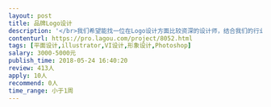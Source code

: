 ```yaml
---                
layout: post       
title: 品牌Logo设计           
description: '</br>我们希望能找一位在Logo设计方面比较资深的设计师，结合我们的行业背景与愿景，设计出一款符合当前设计潮流的品牌logo。</br></br>公司背景：</br>H5游戏研发团队，休闲类游戏为主。</br>'     
contenturl: https://pro.lagou.com/project/8052.html      
tags: [平面设计,illustrator,VI设计,形象设计,Photoshop]            
salary: 3000-5000元          
publish_time: 2018-05-24 16:40:20         
review: 413人                   
apply: 10人                   
recommend: 0人                   
time_range: 小于1周              
---                 
```

